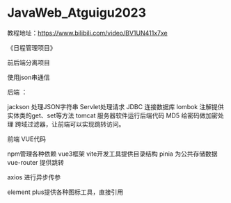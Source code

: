 # JavaWeb_Atguigu2023
教程地址：https://www.bilibili.com/video/BV1UN411x7xe

《日程管理项目》

前后端分离项目

使用json串通信

后端 ：

jackson 处理JSON字符串
Servlet处理请求
JDBC 连接数据库
lombok 注解提供实体类的get、set等方法
tomcat 服务器软件运行后端代码
MD5  给密码做加密处理
跨域过滤器，让前端可以实现跳转访问。


前端  VUE代码

npm管理各种依赖
vue3框架
vite开发工具提供目录结构
pinia 为公共存储数据
vue-router 提供跳转

axios 进行异步传参


element plus提供各种图标工具，直接引用
